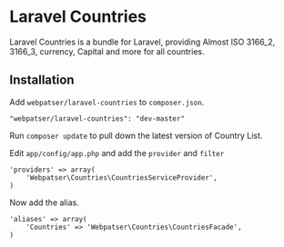 # Laravel Countries
Laravel Countries is a bundle for Laravel, providing Almost ISO 3166_2, 3166_3, currency, Capital and more for all countries.


## Installation

Add `webpatser/laravel-countries` to `composer.json`.

    "webpatser/laravel-countries": "dev-master"
    
Run `composer update` to pull down the latest version of Country List.

Edit `app/config/app.php` and add the `provider` and `filter`

    'providers' => array(
        'Webpatser\Countries\CountriesServiceProvider',
    )

Now add the alias.

    'aliases' => array(
        'Countries' => 'Webpatser\Countries\CountriesFacade',
    )
